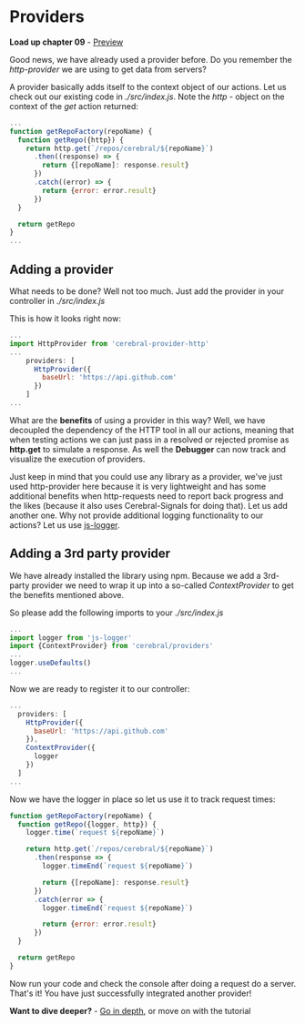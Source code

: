 # Providers

**Load up chapter 09** - [Preview](09)

Good news, we have already used a provider before. Do you remember the *http-provider* we are using to get data from servers?

A provider basically adds itself to the context object of our actions. Let us check out our existing code in *./src/index.js*. Note the *http* - object on the context of the *get* action returned:
```js
...
function getRepoFactory(repoName) {
  function getRepo({http}) {
    return http.get(`/repos/cerebral/${repoName}`)
      .then((response) => {
        return {[repoName]: response.result}
      })
      .catch((error) => {
        return {error: error.result}
      })
  }

  return getRepo
}
...
```

## Adding a provider
What needs to be done? Well not too much. Just add the provider in your controller in *./src/index.js*

This is how it looks right now:
```js
...
import HttpProvider from 'cerebral-provider-http'
...
    providers: [
      HttpProvider({
        baseUrl: 'https://api.github.com'
      })
    ]
...
```

What are the **benefits** of using a provider in this way? Well, we have decoupled the dependency of the HTTP tool in all our actions, meaning that when testing actions we can just pass in a resolved or rejected promise as **http.get** to simulate a response. As well the **Debugger** can now track and visualize the execution of providers.

Just keep in mind that you could use any library as a provider, we've just used http-provider here because it is very lightweight and has some additional benefits when http-requests need to report back progress and the likes (because it also uses Cerebral-Signals for doing that). Let us add another one. Why not provide additional logging functionality to our actions? Let us use [js-logger](https://github.com/jonnyreeves/js-logger).

## Adding a 3rd party provider
We have already installed the library using npm. Because we add a 3rd-party provider we need to wrap it up into a so-called *ContextProvider* to get the benefits mentioned above.

So please add the following imports to your *./src/index.js*
```js
...
import logger from 'js-logger'
import {ContextProvider} from 'cerebral/providers'
...
logger.useDefaults()
...
```

Now we are ready to register it to our controller:
```js
...
  providers: [
    HttpProvider({
      baseUrl: 'https://api.github.com'
    }),
    ContextProvider({
      logger
    })
  ]
...
```

Now we have the logger in place so let us use it to track request times:
```js
function getRepoFactory(repoName) {
  function getRepo({logger, http}) {
    logger.time(`request ${repoName}`)

    return http.get(`/repos/cerebral/${repoName}`)
      .then(response => {
        logger.timeEnd(`request ${repoName}`)

        return {[repoName]: response.result}
      })
      .catch(error => {
        logger.timeEnd(`request ${repoName}`)

        return {error: error.result}
      })
  }

  return getRepo
}
```

Now run your code and check the console after doing a request do a server.
That's it! You have just successfully integrated another provider!

**Want to dive deeper?** - [Go in depth](../in_depth/providers.md), or move on with the tutorial
